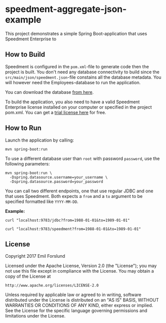# speedment-aggregate-json-example
This project demonstrates a simple Spring Boot-application that uses Speedment Enterprise to 

## How to Build
Speedment is configured in the `pom.xml`-file to generate code then the project is built. You don't need any database connectivity to build since the `src/main/json/speedment.json`-file constains all the database metadata. You will however need the Employees-database to run the application.

You can download the database [from here](https://dev.mysql.com/doc/employee/en/).

To build the application, you also need to have a valid Speedment Enterprise license installed on your computer or specified in the project pom.xml. You can get a [trial license here](https://speedment.com/initializer) for free.

## How to Run
Launch the application by calling:

```shell
mvn spring-boot:run
```

To use a different database user than `root` with password `password`, use the following parameters:

```shell
mvn spring-boot:run \
  -Dspring.datasource.username=your_username \
  -Dspring.datasource.password=your_password
```

You can call two different endpoints, one that use regular JDBC and one that uses Speedment. Both expects a `from` and a `to` argument to be specified formatted like `YYYY-MM-DD`.

**Example:**

```shell
curl "localhost:9783/jdbc?from=1988-01-01&to=1989-01-01"
```

```shell
curl "localhost:9783/speedment?from=1988-01-01&to=1989-01-01"
```

## License
Copyright 2017 Emil Forslund

Licensed under the Apache License, Version 2.0 (the "License");
you may not use this file except in compliance with the License.
You may obtain a copy of the License at

    http://www.apache.org/licenses/LICENSE-2.0

Unless required by applicable law or agreed to in writing, software
distributed under the License is distributed on an "AS IS" BASIS,
WITHOUT WARRANTIES OR CONDITIONS OF ANY KIND, either express or implied.
See the License for the specific language governing permissions and
limitations under the License.
